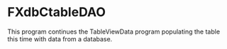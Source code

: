 # FXdbCtableDAO

This program continues the TableViewData program populating the table this time with data from a database. 
